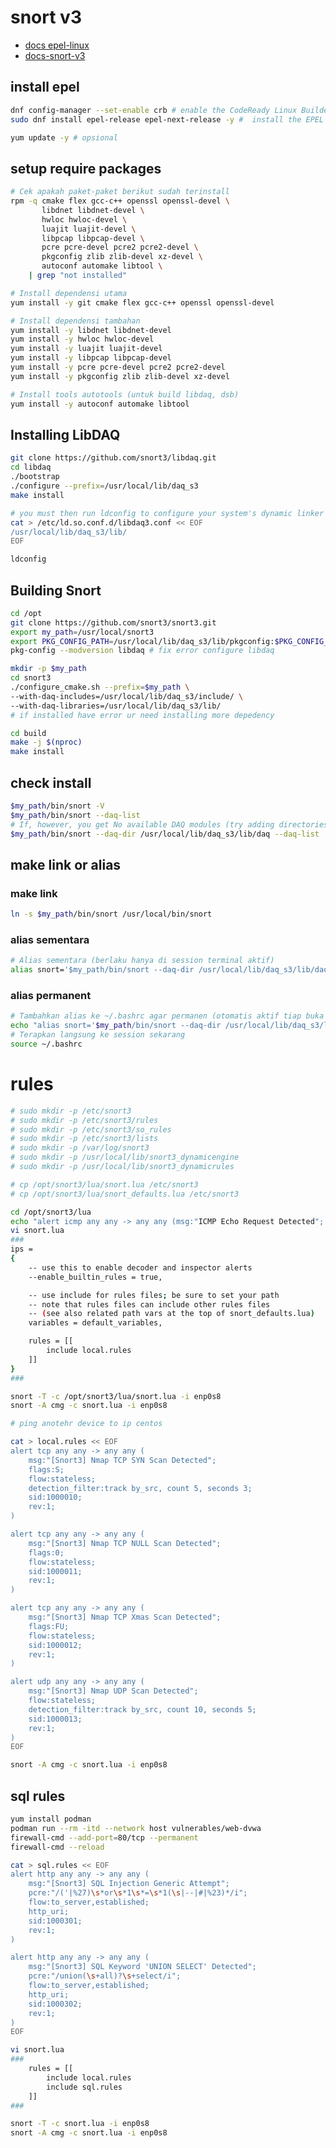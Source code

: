 # snort v3
- [docs epel-linux](https://www.redhat.com/en/blog/install-epel-linux)
- [docs-snort-v3](https://docs.snort.org/start/installation)

## install epel
```bash
dnf config-manager --set-enable crb # enable the CodeReady Linux Builder repository
sudo dnf install epel-release epel-next-release -y #  install the EPEL RPM.

yum update -y # opsional
```

## setup require packages
<!-- ```bash
# Cek apakah paket-paket berikut sudah terinstall
rpm -q cmake flex gcc-c++ openssl openssl-devel \
       libdnet libdnet-devel \
       hwloc hwloc-devel \
       luajit luajit-devel \
       libpcap libpcap-devel \
       pcre pcre-devel pcre2 pcre2-devel \
       pkgconfig zlib zlib-devel xz-devel \
       autoconf automake libtool | grep "not installed"

yum install git cmake flex g++ openssl openssl-devel -y
yum install libdnet libdnet-devel.x86_64 -y
yum install hwloc hwloc-devel.x86_64 -y
yum install luajit luajit-devel.x86_64 -y
yum install libpcap libpcap-devel.x86_64 -y
yum install pcre pcre-devel.x86_64 pcre2 pcre2-devel.x86_64 -y
yum install pkgconfig zlib zlib-devel xz-devel -y

yum install autoconf automake libtool -y # for libdaq
``` -->

```bash
# Cek apakah paket-paket berikut sudah terinstall
rpm -q cmake flex gcc-c++ openssl openssl-devel \
       libdnet libdnet-devel \
       hwloc hwloc-devel \
       luajit luajit-devel \
       libpcap libpcap-devel \
       pcre pcre-devel pcre2 pcre2-devel \
       pkgconfig zlib zlib-devel xz-devel \
       autoconf automake libtool \
    | grep "not installed"

# Install dependensi utama
yum install -y git cmake flex gcc-c++ openssl openssl-devel

# Install dependensi tambahan
yum install -y libdnet libdnet-devel
yum install -y hwloc hwloc-devel
yum install -y luajit luajit-devel
yum install -y libpcap libpcap-devel
yum install -y pcre pcre-devel pcre2 pcre2-devel
yum install -y pkgconfig zlib zlib-devel xz-devel

# Install tools autotools (untuk build libdaq, dsb)
yum install -y autoconf automake libtool
```

## Installing LibDAQ
```bash
git clone https://github.com/snort3/libdaq.git
cd libdaq
./bootstrap
./configure --prefix=/usr/local/lib/daq_s3
make install

# you must then run ldconfig to configure your system's dynamic linker run-time bindings. However, if you have installed the DAQ in a nonstandard location, you'll first need to tell your system where to find the new shared libraries. One common solution is to create a file in the /etc/ld.so.conf.d/ directory that points to where those libraries are located:
cat > /etc/ld.so.conf.d/libdaq3.conf << EOF
/usr/local/lib/daq_s3/lib/
EOF

ldconfig
```

## Building Snort
```bash
cd /opt
git clone https://github.com/snort3/snort3.git
export my_path=/usr/local/snort3
export PKG_CONFIG_PATH=/usr/local/lib/daq_s3/lib/pkgconfig:$PKG_CONFIG_PATH # fix error configure libdaq
pkg-config --modversion libdaq # fix error configure libdaq

mkdir -p $my_path
cd snort3
./configure_cmake.sh --prefix=$my_path \
--with-daq-includes=/usr/local/lib/daq_s3/include/ \
--with-daq-libraries=/usr/local/lib/daq_s3/lib/
# if installed have error ur need installing more depedency

cd build
make -j $(nproc)
make install
```

## check install
```bash
$my_path/bin/snort -V
$my_path/bin/snort --daq-list
# If, however, you get No available DAQ modules (try adding directories with --daq-dir)., then you will need to specify --daq-dir as the error points out:
$my_path/bin/snort --daq-dir /usr/local/lib/daq_s3/lib/daq --daq-list
```

## make link or alias
### make link
```bash
ln -s $my_path/bin/snort /usr/local/bin/snort
```

### alias sementara
```bash
# Alias sementara (berlaku hanya di session terminal aktif)
alias snort='$my_path/bin/snort --daq-dir /usr/local/lib/daq_s3/lib/daq'
```

### alias permanent
```bash
# Tambahkan alias ke ~/.bashrc agar permanen (otomatis aktif tiap buka terminal)
echo "alias snort='$my_path/bin/snort --daq-dir /usr/local/lib/daq_s3/lib/daq'" >> ~/.bashrc
# Terapkan langsung ke session sekarang
source ~/.bashrc
```

# rules
```bash
# sudo mkdir -p /etc/snort3
# sudo mkdir -p /etc/snort3/rules
# sudo mkdir -p /etc/snort3/so_rules
# sudo mkdir -p /etc/snort3/lists
# sudo mkdir -p /var/log/snort3
# sudo mkdir -p /usr/local/lib/snort3_dynamicengine
# sudo mkdir -p /usr/local/lib/snort3_dynamicrules

# cp /opt/snort3/lua/snort.lua /etc/snort3
# cp /opt/snort3/lua/snort_defaults.lua /etc/snort3

cd /opt/snort3/lua
echo "alert icmp any any -> any any (msg:"ICMP Echo Request Detected"; itype:8; sid:1000001; rev:1;)" > local.rules
vi snort.lua
###
ips =
{
    -- use this to enable decoder and inspector alerts
    --enable_builtin_rules = true,

    -- use include for rules files; be sure to set your path
    -- note that rules files can include other rules files
    -- (see also related path vars at the top of snort_defaults.lua)
    variables = default_variables,

    rules = [[
        include local.rules
    ]]
}
###

snort -T -c /opt/snort3/lua/snort.lua -i enp0s8
snort -A cmg -c snort.lua -i enp0s8

# ping anotehr device to ip centos

cat > local.rules << EOF
alert tcp any any -> any any (
    msg:"[Snort3] Nmap TCP SYN Scan Detected";
    flags:S;
    flow:stateless;
    detection_filter:track by_src, count 5, seconds 3;
    sid:1000010; 
    rev:1;
)

alert tcp any any -> any any (
    msg:"[Snort3] Nmap TCP NULL Scan Detected";
    flags:0;
    flow:stateless;
    sid:1000011;
    rev:1;
)

alert tcp any any -> any any (
    msg:"[Snort3] Nmap TCP Xmas Scan Detected";
    flags:FU;
    flow:stateless;
    sid:1000012;
    rev:1;
)

alert udp any any -> any any (
    msg:"[Snort3] Nmap UDP Scan Detected";
    flow:stateless;
    detection_filter:track by_src, count 10, seconds 5;
    sid:1000013;
    rev:1;
)
EOF

snort -A cmg -c snort.lua -i enp0s8
```

## sql rules
```bash
yum install podman
podman run --rm -itd --network host vulnerables/web-dvwa
firewall-cmd --add-port=80/tcp --permanent
firewall-cmd --reload

cat > sql.rules << EOF
alert http any any -> any any (
    msg:"[Snort3] SQL Injection Generic Attempt";
    pcre:"/('|%27)\s*or\s*1\s*=\s*1(\s|--|#|%23)*/i";
    flow:to_server,established;
    http_uri;
    sid:1000301;
    rev:1;
)

alert http any any -> any any (
    msg:"[Snort3] SQL Keyword 'UNION SELECT' Detected";
    pcre:"/union(\s+all)?\s+select/i";
    flow:to_server,established;
    http_uri;
    sid:1000302;
    rev:1;
)
EOF

vi snort.lua
###
    rules = [[
        include local.rules
        include sql.rules
    ]]
###

snort -T -c snort.lua -i enp0s8
snort -A cmg -c snort.lua -i enp0s8
```